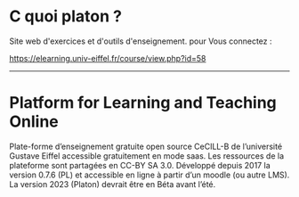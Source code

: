 



# C quoi platon ?


Site web d'exercices et d'outils d'enseignement. 
pour Vous connectez : 

https://elearning.univ-eiffel.fr/course/view.php?id=58 

***

# Platform for Learning and Teaching Online

Plate-forme d’enseignement gratuite open source CeCILL-B  de l’université Gustave Eiffel accessible gratuitement en mode saas.
Les ressources de la plateforme sont partagées en CC-BY SA 3.0. 
Développé depuis 2017 la version 0.7.6 (PL) et accessible en ligne à partir d’un moodle (ou autre LMS).
La version 2023 (Platon) devrait être en Béta avant l’été.
